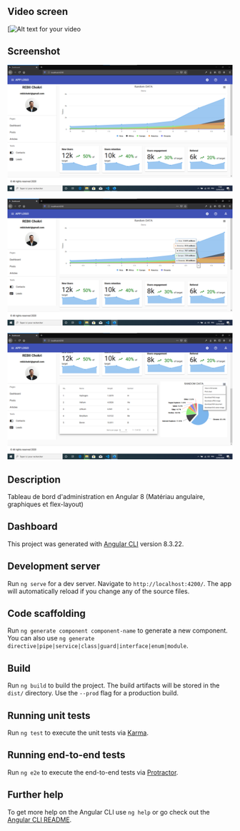 ## Video screen

[![Alt text for your video](https://www.youtube.com/watch?v=CzaQWI0Bp_I&feature=youtu.be)

## Screenshot

![img](https://github.com/Chokri31/dashboard-angular-material/blob/master/dashboard1.png) 

![img](https://github.com/Chokri31/dashboard-angular-material/blob/master/dashboard2.png) 

![img](https://github.com/Chokri31/dashboard-angular-material/blob/master/dashboard3.png) 

## Description

Tableau de bord d'administration en Angular 8 (Matériau angulaire, graphiques et flex-layout)

## Dashboard

This project was generated with [Angular CLI](https://github.com/angular/angular-cli) version 8.3.22.

## Development server

Run `ng serve` for a dev server. Navigate to `http://localhost:4200/`. The app will automatically reload if you change any of the source files.

## Code scaffolding

Run `ng generate component component-name` to generate a new component. You can also use `ng generate directive|pipe|service|class|guard|interface|enum|module`.

## Build

Run `ng build` to build the project. The build artifacts will be stored in the `dist/` directory. Use the `--prod` flag for a production build.

## Running unit tests

Run `ng test` to execute the unit tests via [Karma](https://karma-runner.github.io).

## Running end-to-end tests

Run `ng e2e` to execute the end-to-end tests via [Protractor](http://www.protractortest.org/).

## Further help

To get more help on the Angular CLI use `ng help` or go check out the [Angular CLI README](https://github.com/angular/angular-cli/blob/master/README.md).
